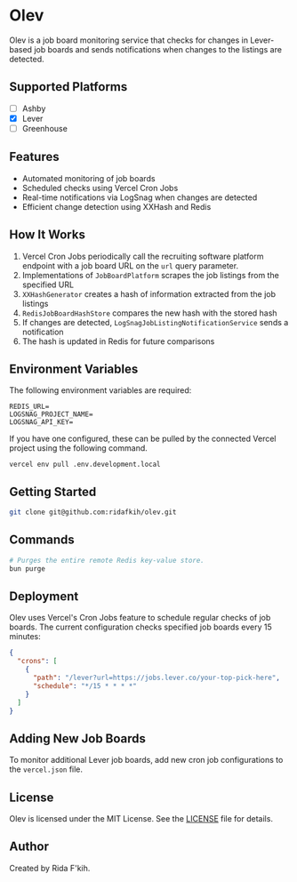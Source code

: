 # Olev

Olev is a job board monitoring service that checks for changes in Lever-based job boards and sends notifications when changes to the listings are detected.

## Supported Platforms

- [ ] Ashby
- [x] Lever
- [ ] Greenhouse

## Features

- Automated monitoring of job boards
- Scheduled checks using Vercel Cron Jobs
- Real-time notifications via LogSnag when changes are detected
- Efficient change detection using XXHash and Redis

## How It Works

1. Vercel Cron Jobs periodically call the recruiting software platform endpoint with a job board URL on the `url` query parameter.
2. Implementations of `JobBoardPlatform` scrapes the job listings from the specified URL
3. `XXHashGenerator` creates a hash of information extracted from the job listings
4. `RedisJobBoardHashStore` compares the new hash with the stored hash
5. If changes are detected, `LogSnagJobListingNotificationService` sends a notification
6. The hash is updated in Redis for future comparisons

## Environment Variables

The following environment variables are required:

```
REDIS_URL=
LOGSNAG_PROJECT_NAME=
LOGSNAG_API_KEY=
```

If you have one configured, these can be pulled by the connected Vercel project using the following command.

```
vercel env pull .env.development.local
```

## Getting Started

```bash
git clone git@github.com:ridafkih/olev.git
```

## Commands

```bash
# Purges the entire remote Redis key-value store.
bun purge
```

## Deployment

Olev uses Vercel's Cron Jobs feature to schedule regular checks of job boards. The current configuration checks specified job boards every 15 minutes:

```json
{
  "crons": [
    {
      "path": "/lever?url=https://jobs.lever.co/your-top-pick-here",
      "schedule": "*/15 * * * *"
    }
  ]
}
```

## Adding New Job Boards

To monitor additional Lever job boards, add new cron job configurations to the `vercel.json` file.

## License

Olev is licensed under the MIT License. See the [LICENSE](LICENSE) file for details.

## Author

Created by Rida F'kih.
